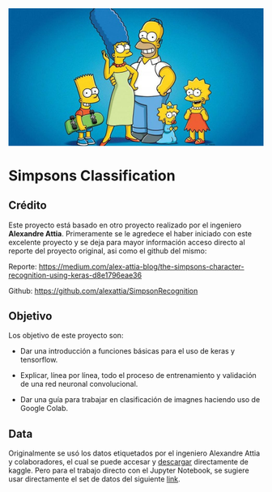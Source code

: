<div style="text-align:center">
    <img src="./README_IMAGES/logo.jpg"  />
</div>

# Simpsons Classification

## Crédito

Este proyecto está basado en otro proyecto realizado por el ingeniero **Alexandre Attia**. Primeramente se le agredece el haber iniciado con este excelente proyecto y se deja para mayor información acceso directo al reporte del proyecto original, asi como el github del mismo:

Reporte: https://medium.com/alex-attia-blog/the-simpsons-character-recognition-using-keras-d8e1796eae36

Github: https://github.com/alexattia/SimpsonRecognition

## Objetivo

Los objetivo de este proyecto son:

- Dar una introducción a funciones básicas para el uso de keras y tensorflow.

- Explicar, línea por línea, todo el proceso de entrenamiento y validación de una red neuronal convolucional.

- Dar una guía para trabajar en clasificación de imagnes haciendo uso de Google Colab.

## Data

Originalmente se usó los datos etiquetados por el ingeniero Alexandre Attia y colaboradores, el cual se puede accesar y <a href="https://www.kaggle.com/alexattia/the-simpsons-characters-dataset">descargar</a> directamente de kaggle. Pero para el trabajo directo con el Jupyter Notebook, se sugiere usar directamente el set de datos del siguiente <a href="https://drive.google.com/file/d/1SKJ38nn0ao2xptORXpUkklYv4U-rm_TD/view?usp=sharing"> link</a>.
